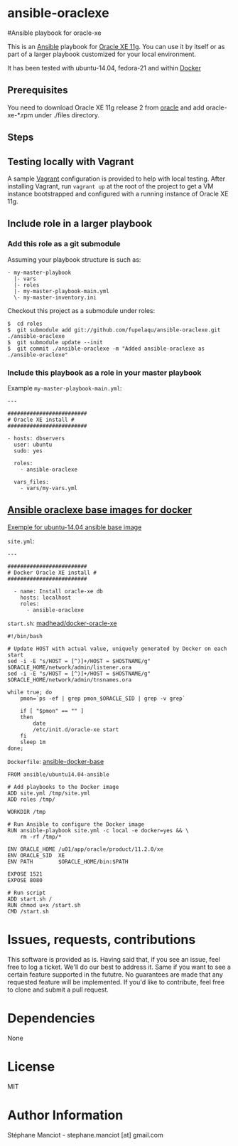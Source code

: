 ansible-oraclexe
================

#Ansible playbook for oracle-xe

This is an [Ansible](http://www.ansibleworks.com/) playbook for [Oracle XE 11g](http://www.oracle.com/technetwork/products/express-edition/overview/index.html). You can use it by itself or as part of a larger playbook customized for your local environment.

It has been tested with ubuntu-14.04, fedora-21 and within [Docker](https://www.docker.com/)


Prerequisites
-------------

You need to download Oracle XE 11g release 2 from [oracle](http://www.oracle.com/technetwork/products/express-edition/downloads/index.html) and add oracle-xe-*.rpm under ./files directory.

Steps
-----

## Testing locally with Vagrant
A sample [Vagrant](http://www.vagrantup.com/) configuration is provided to help with local testing. After installing Vagrant, run `vagrant up` at the root of the project to get a VM instance bootstrapped and configured with a running instance of Oracle XE 11g.

## Include role in a larger playbook
### Add this role as a git submodule
Assuming your playbook structure is such as:
```
- my-master-playbook
  |- vars
  |- roles
  |- my-master-playbook-main.yml
  \- my-master-inventory.ini
```

Checkout this project as a submodule under roles:

```
$  cd roles
$  git submodule add git://github.com/fupelaqu/ansible-oraclexe.git ./ansible-oraclexe
$  git submodule update --init
$  git commit ./ansible-oraclexe -m "Added ansible-oraclexe as ./ansible-oraclexe"
```

### Include this playbook as a role in your master playbook
Example `my-master-playbook-main.yml`:

```
---

#########################
# Oracle XE install #
#########################

- hosts: dbservers
  user: ubuntu
  sudo: yes

  roles:
    - ansible-oraclexe

  vars_files:
    - vars/my-vars.yml
```

## [Ansible oraclexe base images for docker](https://github.com/fupelaqu/ansible-oraclexe-docker-base) 

[Exemple for ubuntu-14.04 ansible base image](https://github.com/fupelaqu/ansible-oraclexe-docker-base/tree/master/ubuntu-14.04)

`site.yml`:

```
---

#########################
# Docker Oracle XE install #
#########################

  - name: Install oracle-xe db
    hosts: localhost
    roles:
      - ansible-oraclexe
```

`start.sh`: [madhead/docker-oracle-xe](https://github.com/madhead/docker-oracle-xe/blob/master/config/start.sh)

```
#!/bin/bash

# Update HOST with actual value, uniquely generated by Docker on each start
sed -i -E "s/HOST = [^)]+/HOST = $HOSTNAME/g" $ORACLE_HOME/network/admin/listener.ora
sed -i -E "s/HOST = [^)]+/HOST = $HOSTNAME/g" $ORACLE_HOME/network/admin/tnsnames.ora

while true; do
    pmon=`ps -ef | grep pmon_$ORACLE_SID | grep -v grep`

    if [ "$pmon" == "" ]
    then
        date
        /etc/init.d/oracle-xe start
    fi
    sleep 1m
done;

```

`Dockerfile`: [ansible-docker-base](https://github.com/ansible/ansible-docker-base)

```
FROM ansible/ubuntu14.04-ansible

# Add playbooks to the Docker image
ADD site.yml /tmp/site.yml
ADD roles /tmp/

WORKDIR /tmp

# Run Ansible to configure the Docker image
RUN ansible-playbook site.yml -c local -e docker=yes && \
    rm -rf /tmp/*

ENV ORACLE_HOME /u01/app/oracle/product/11.2.0/xe
ENV ORACLE_SID  XE
ENV PATH        $ORACLE_HOME/bin:$PATH

EXPOSE 1521
EXPOSE 8080

# Run script
ADD start.sh /
RUN chmod u+x /start.sh
CMD /start.sh

```

# Issues, requests, contributions
This software is provided as is. Having said that, if you see an issue, feel free to log a ticket. We'll do our best to address it. Same if you want to see a certain feature supported in the fututre. No guarantees are made that any requested feature will be implemented. If you'd like to contribute, feel free to clone and submit a pull request.

# Dependencies
None

# License
MIT

# Author Information

Stéphane Manciot - stephane.manciot [at] gmail.com
